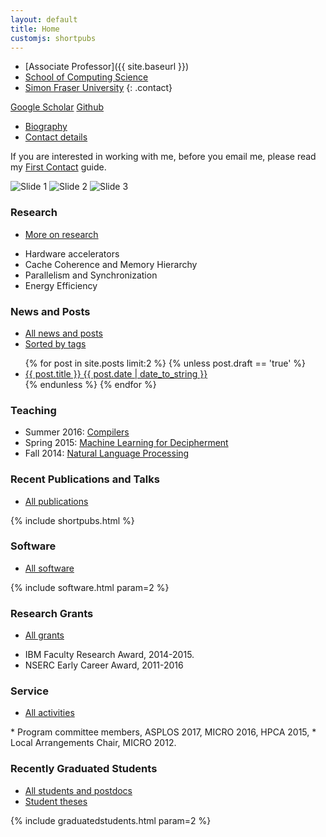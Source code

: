 ```yaml
---
layout: default
title: Home
customjs: shortpubs
---
```


* [Associate Professor]({{ site.baseurl }})
* [School of Computing Science](http://www.cs.sfu.ca/)
* [Simon Fraser University](http://www.sfu.ca)
{: .contact}

<p>
<div class="button-group">
    <a href="https://scholar.google.ca/citations?user=ZuBFPTcAAAAJ&hl=en" class="button">Google Scholar</a>
    <a href="https://github.com/ashriram" class="button">Github</a>
</div>
</p>


<div class="more">
    <ul class="navigate">
        <li><a href="{{ site.baseurl }}/biography">Biography</a></li>
        <li><a href="{{ site.baseurl }}/contact">Contact details</a></li>
    </ul>
</div>

<p>
<div class="alert alert-info">
If you are interested in working with me, before you email me, please read my <a href="{{ site.baseurl }}/firstcontact">First Contact</a> guide.
</div>
</p>

<div id="slider">
	<img src="{{ site.baseurl }}/public/images/BeFunky.jpg" alt="Slide 1" />
    <img data-src="{{ site.baseurl }}/public/images/BeFunky.jpg" alt="Slide 2" />
    <img data-src="{{ site.baseurl }}/public/images/BeFunky.jpg" alt="Slide 3" />
    <script src="{{ site.baseurl }}/public/js/images.js"></script>   
</div>



### Research
<div class="more">
    <ul class="navigate">
        <li><a href="{{ site.baseurl }}/research">More on research</a></li>
    </ul>
</div>

* Hardware accelerators 
* Cache Coherence and Memory Hierarchy
* Parallelism and Synchronization
* Energy Efficiency

### News and Posts
<div class="more">
    <ul class="navigate">
        <li><a href="{{ site.baseurl }}/news">All news and posts</a></li>
        <li><a href="{{ site.baseurl }}/tags">Sorted by tags</a></li>
    </ul>
</div>

<ul class="posts">
  {% for post in site.posts limit:2 %}
    {% unless post.draft == 'true' %}
      <li>
        <a href="{{ site.baseurl }}{{ post.url }}">
          <div>
            <span class="title">{{ post.title }}</span>
            <span class="date">{{ post.date | date_to_string }}</span>
          </div>
        </a>
      </li>
    {% endunless %}
  {% endfor %}
</ul>
<!--
<p><span class="moreinfo"><a href="{{ site.baseurl }}/news">All news and posts ...</a></span></p>
-->

### Teaching
<!--
<div class="more">
    <ul class="navigate">
        <li><a href="{{ site.baseurl }}/teaching">All teaching</a></li>
    </ul>
</div>
-->

* Summer 2016: [Compilers](http://anoopsarkar.github.io/compilers-class/)
* Spring 2015: [Machine Learning for Decipherment](http://anoopsarkar.github.io/decipherment-class/)
* Fall 2014: [Natural Language Processing](http://anoopsarkar.github.io/nlp-class/)

### Recent Publications and Talks
<div class="more">
    <ul class="navigate">
        <li><a href="{{ site.baseurl }}/publications">All publications</a></li>
    </ul>
</div>

{% include shortpubs.html %}

### Software
<div class="more">
    <ul class="navigate">
        <li><a href="{{ site.baseurl }}/software">All software</a></li>
    </ul>
</div>

{% include software.html param=2 %}

### Research Grants
<div class="more">
    <ul class="navigate">
        <li><a href="{{ site.baseurl }}/grants">All grants</a></li>
    </ul>
</div>

* IBM Faculty Research Award, 2014-2015.
* NSERC Early Career Award, 2011-2016

### Service
<div class="more">
    <ul class="navigate">
        <li><a href="{{ site.baseurl }}/service">All activities</a></li>
    </ul>
</div>
* Program committee members, ASPLOS 2017, MICRO 2016, HPCA 2015, 
* Local Arrangements Chair, MICRO 2012.

### Recently Graduated Students
<div class="more">
    <ul class="navigate">
        <li><a href="{{ site.baseurl }}/people">All students and postdocs</a></li>
        <li><a href="{{ site.baseurl }}/theses">Student theses</a></li>
    </ul>
</div>

{% include graduatedstudents.html param=2 %}


<script src="{{ site.baseurl }}/public/js/ideal-image-slider.js"></script>   
<script>
    var slider = new IdealImageSlider.Slider('#slider');
    slider.start();
</script>
